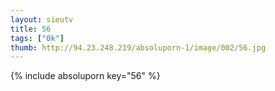 ```yaml
--- 
layout: sieutv
title: 56
tags: ["0k"]
thumb: http://94.23.248.219/absoluporn-1/image/002/56.jpg
---
```

{% include absoluporn key="56" %} 
